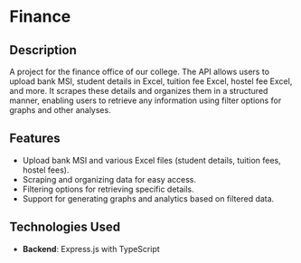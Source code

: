 # Finance


## Description
A project for the finance office of our college. The API allows users to upload bank MSI, student details in Excel, tuition fee Excel, hostel fee Excel, and more. It scrapes these details and organizes them in a structured manner, enabling users to retrieve any information using filter options for graphs and other analyses.

## Features
- Upload bank MSI and various Excel files (student details, tuition fees, hostel fees).
- Scraping and organizing data for easy access.
- Filtering options for retrieving specific details.
- Support for generating graphs and analytics based on filtered data.

## Technologies Used
- **Backend**: Express.js with TypeScript
